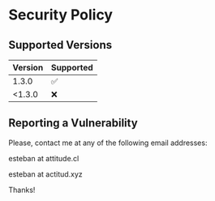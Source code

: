 # Security Policy

## Supported Versions

| Version | Supported          |
| ------- | ------------------ |
| 1.3.0  | :white_check_mark: |
| <1.3.0 | :x:                |

## Reporting a Vulnerability

Please, contact me at any of the following email addresses:

esteban at attitude.cl

esteban at actitud.xyz

Thanks!
